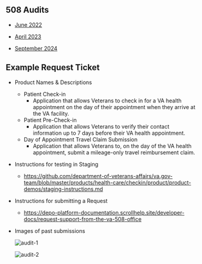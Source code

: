 ## 508 Audits

- [June 2022](https://github.com/department-of-veterans-affairs/va.gov-team/tree/master/products/health-care/checkin/508-audits/June-2022)

- [April 2023](https://github.com/department-of-veterans-affairs/va.gov-team/tree/master/products/health-care/checkin/508-audits/April-2023)

- [September 2024](https://github.com/department-of-veterans-affairs/va.gov-team/tree/master/products/health-care/checkin/508-audits/September-2024)

## Example Request Ticket 
- Product Names & Descriptions
    - Patient Check-in
        - Application that allows Veterans to check in for a VA health appointment on the day of their appointment when they arrive at the VA facility.
    - Patient Pre-Check-in
        - Application that allows Veterans to verify their contact information up to 7 days before their VA health appointment.
    - Day of Appointment Travel Claim Submission
        - Application that allows Veterans to, on the day of the VA health appointment, submit a mileage-only travel reimbursement claim.
- Instructions for testing in Staging
    - https://github.com/department-of-veterans-affairs/va.gov-team/blob/master/products/health-care/checkin/product/product-demos/staging-instructions.md
- Instructions for submitting a Request
    - https://depo-platform-documentation.scrollhelp.site/developer-docs/request-support-from-the-va-508-office
- Images of past submissions

  ![audit-1](https://github.com/user-attachments/assets/1e1dabc8-4944-4e9b-a1fd-4c2c06be7314)

  ![audit-2](https://github.com/user-attachments/assets/901da276-970c-4a43-8049-0058b57f867b)

